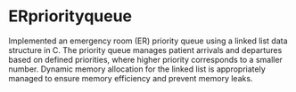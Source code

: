 # ERpriorityqueue
Implemented an emergency room (ER) priority queue using a linked list data structure in C. The priority queue manages patient arrivals and departures based on defined priorities, where higher priority corresponds to a smaller number. 
Dynamic memory allocation for the linked list is appropriately managed to ensure memory efficiency and prevent memory leaks.
